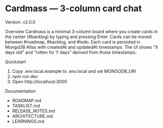 # Cardmass — 3-column card chat

Version: v2.0.0

Overview
Cardmass is a minimal 3-column board where you create cards in the center (#backlog) by typing and pressing Enter. Cards can be moved between #roadmap, #backlog, and #todo. Each card is persisted in MongoDB Atlas with createdAt and updatedAt timestamps. The UI shows “X days old” and “rotten for Y days” derived from those timestamps.

Quickstart
1) Copy .env.local.example to .env.local and set MONGODB_URI
2) npm run dev
3) Open http://localhost:3000

Documentation
- ROADMAP.md
- TASKLIST.md
- RELEASE_NOTES.md
- ARCHITECTURE.md
- LEARNINGS.md
